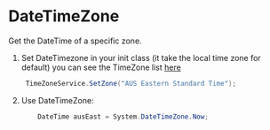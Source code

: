 # DateTimeZone

Get the DateTime of a specific zone.

1. Set DateTimezone in your init class  (it take the local time zone for default) you can see the TimeZone list [here](https://dotnetfiddle.net/Ak4pht)

   ```c#
    TimeZoneService.SetZone("AUS Eastern Standard Time");
   ```

2. Use DateTimeZone:
	```c#
    	DateTime ausEast = System.DateTimeZone.Now;  
   ```
   

